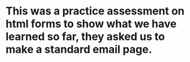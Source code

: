 # This was a practice assessment on html forms to show what we have learned so far, they asked us to make a standard email page.
